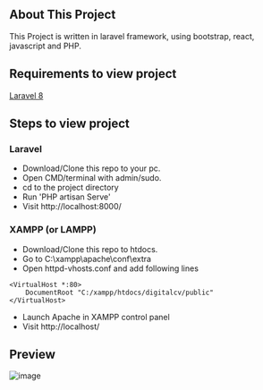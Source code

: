 ## About This Project

This Project is written in laravel framework, using bootstrap, react, javascript and PHP.

## Requirements to view project

[Laravel 8](https://laravel.com/docs/8.x/installation#getting-started-on-windows)

## Steps to view project
### Laravel
* Download/Clone this repo to your pc.
* Open CMD/terminal with admin/sudo.
* cd to the project directory
* Run 'PHP artisan Serve'
* Visit http://localhost:8000/

### XAMPP (or LAMPP)
* Download/Clone this repo to htdocs.
* Go to C:\xampp\apache\conf\extra
* Open httpd-vhosts.conf and add following lines
```
<VirtualHost *:80>
    DocumentRoot "C:/xampp/htdocs/digitalcv/public"
</VirtualHost>
```
* Launch Apache in XAMPP control panel
* Visit http://localhost/

## Preview
![image](https://user-images.githubusercontent.com/33397696/125801572-419c8c97-5c8c-4191-b032-79860937dd26.png)
